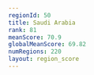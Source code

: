 ```yaml
---
regionId: 50
title: Saudi Arabia
rank: 81
meanScore: 70.9
globalMeanScore: 69.82
numRegions: 220
layout: region_score
---
```

